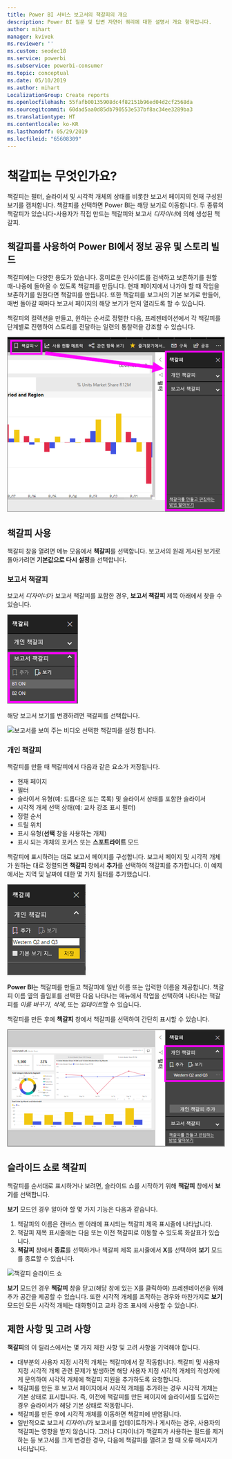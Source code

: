 ```yaml
---
title: Power BI 서비스 보고서의 책갈피의 개요
description: Power BI 질문 및 답변 자연어 쿼리에 대한 설명서 개요 항목입니다.
author: mihart
manager: kvivek
ms.reviewer: ''
ms.custom: seodec18
ms.service: powerbi
ms.subservice: powerbi-consumer
ms.topic: conceptual
ms.date: 05/10/2019
ms.author: mihart
LocalizationGroup: Create reports
ms.openlocfilehash: 55fafb00135908dc4f82151b96ed04d2cf2568da
ms.sourcegitcommit: 60dad5aa0d85db790553e537bf8ac34ee3289ba3
ms.translationtype: HT
ms.contentlocale: ko-KR
ms.lasthandoff: 05/29/2019
ms.locfileid: "65608309"
---
```

# <a name="what-are-bookmarks"></a>책갈피는 무엇인가요?
책갈피는 필터, 슬라이서 및 시각적 개체의 상태를 비롯한 보고서 페이지의 현재 구성된 보기를 캡처합니다. 책갈피를 선택하면 Power BI는 해당 보기로 이동합니다. 두 종류의 책갈피가 있습니다-사용자가 직접 만드는 책갈피와 보고서 *디자이너*에 의해 생성된 책갈피.

## <a name="use-bookmarks-to-share-insights-and-build-stories-in-power-bi"></a>책갈피를 사용하여 Power BI에서 정보 공유 및 스토리 빌드 
책갈피에는 다양한 용도가 있습니다. 흥미로운 인사이트를 검색하고 보존하기를 원할 때-나중에 돌아올 수 있도록 책갈피를 만듭니다. 현재 페이지에서 나가야 할 때 작업을 보존하기를 원한다면 책갈피를 만듭니다. 또한 책갈피를 보고서의 기본 보기로 만들어, 매번 돌아갈 때마다 보고서 페이지의 해당 보기가 먼저 열리도록 할 수 있습니다. 

책갈피의 컬렉션을 만들고, 원하는 순서로 정렬한 다음, 프레젠테이션에서 각 책갈피를 단계별로 진행하여 스토리를 전달하는 일련의 통찰력을 강조할 수 있습니다.  

![리본에서 선택 하 여 책갈피 창을 표시 합니다.](media/end-user-bookmarks/power-bi-bookmarks-pane.png)

## <a name="using-bookmarks"></a>책갈피 사용
책갈피 창을 열려면 메뉴 모음에서 **책갈피**를 선택합니다. 보고서의 원래 게시된 보기로 돌아가려면 **기본값으로 다시 설정**을 선택합니다.

### <a name="report-bookmarks"></a>보고서 책갈피
보고서 *디자이너*가 보고서 책갈피를 포함한 경우, **보고서 책갈피** 제목 아래에서 찾을 수 있습니다. 

![보고서의 책갈피를 표시 합니다.](media/end-user-bookmarks/power-bi-report-bookmark.png)

해당 보고서 보기를 변경하려면 책갈피를 선택합니다. 

![보고서를 보여 주는 비디오 선택한 책갈피를 설정 합니다.](media/end-user-bookmarks/power-bi-bookmarks.gif)

### <a name="personal-bookmarks"></a>개인 책갈피

책갈피를 만들 때 책갈피에서 다음과 같은 요소가 저장됩니다.

* 현재 페이지
* 필터
* 슬라이서 유형(예: 드롭다운 또는 목록) 및 슬라이서 상태를 포함한 슬라이서
* 시각적 개체 선택 상태(예: 교차 강조 표시 필터)
* 정렬 순서
* 드릴 위치
* 표시 유형(**선택** 창을 사용하는 개체)
* 표시 되는 개체의 포커스 또는 **스포트라이트** 모드

책갈피에 표시하려는 대로 보고서 페이지를 구성합니다. 보고서 페이지 및 시각적 개체가 원하는 대로 정렬되면 **책갈피** 창에서 **추가**를 선택하여 책갈피를 추가합니다. 이 예제에서는 지역 및 날짜에 대한 몇 가지 필터를 추가했습니다. 

![개인 책갈피를 추가 합니다.](media/end-user-bookmarks/power-bi-add-personal.png)

**Power BI**는 책갈피를 만들고 책갈피에 일반 이름 또는 입력한 이름을 제공합니다. 책갈피 이름 옆의 줄임표를 선택한 다음 나타나는 메뉴에서 작업을 선택하여 나타나는 책갈피를 *이름 바꾸기*, *삭제*, 또는 *업데이트*할 수 있습니다.

책갈피를 만든 후에 **책갈피** 창에서 책갈피를 선택하여 간단히 표시할 수 있습니다. 

![개인 책갈피를 추가 합니다.](media/end-user-bookmarks/power-bi-personal-bookmark.png)


<!--
## Arranging bookmarks
As you create bookmarks, you might find that the order in which you create them isn't necessarily the same order you'd like to present them to your audience. No problem, you can easily rearrange the order of bookmarks.

In the **Bookmarks** pane, simply drag-and-drop bookmarks to change their order, as shown in the following image. The yellow bar between bookmarks designates where the dragged bookmark will be placed.

![Change bookmark order by drag-and-drop](media/desktop-bookmarks/bookmarks_06.png)

The order of your bookmarks can become important when you use the **View** feature of bookmarks, as described in the next section. 

-->

## <a name="bookmarks-as-a-slide-show"></a>슬라이드 쇼로 책갈피
책갈피를 순서대로 표시하거나 보려면, 슬라이드 쇼를 시작하기 위해 **책갈피** 창에서 **보기**를 선택합니다.

**보기** 모드인 경우 알아야 할 몇 가지 기능은 다음과 같습니다.

1. 책갈피의 이름은 캔버스 맨 아래에 표시되는 책갈피 제목 표시줄에 나타납니다.
2. 책갈피 제목 표시줄에는 다음 또는 이전 책갈피로 이동할 수 있도록 화살표가 있습니다.
3. **책갈피** 창에서 **종료**를 선택하거나 책갈피 제목 표시줄에서 **X**를 선택하여 **보기** 모드를 종료할 수 있습니다. 

![책갈피 슬라이드 쇼](media/end-user-bookmarks/power-bi-bookmark-slideshow.png)

**보기** 모드인 경우 **책갈피** 창을 닫고(해당 창에 있는 X를 클릭하여) 프레젠테이션을 위해 추가 공간을 제공할 수 있습니다. 또한 시각적 개체를 조작하는 경우와 마찬가지로 **보기** 모드인 모든 시각적 개체는 대화형이고 교차 강조 표시에 사용할 수 있습니다. 

<!--
## Visibility - using the Selection pane
With the release of bookmarks, the new **Selection** pane is also introduced. The **Selection** pane provides a list of all objects on the current page and allows you to select the object and specify whether a given object is visible. 

![Enable the Selection pane](media/desktop-bookmarks/bookmarks_08.png)

You can select an object using the **Selection** pane. Also, you can toggle whether the object is currently visible by clicking the eye icon to the right of the visual. 

![Selection pane](media/desktop-bookmarks/bookmarks_09.png)

When a bookmark is added, the visible status of each object is also saved based on its setting in the **Selection** pane. 

It's important to note that **slicers** continue to filter a report page, regardless of whether they are visible. As such, you can create many different bookmarks, with different slicer settings, and make a single report page appear very different (and highlight different insights) in various bookmarks.


## Bookmarks for shapes and images
You can also link shapes and images to bookmarks. With this feature, when you click on an object, it will show the bookmark associated with that object. This can be especially useful when working with buttons; you can learn more by reading the article about [using buttons in Power BI](desktop-buttons.md). 

To assign a bookmark to an object, select the object, then expand the **Action** section from the **Format Shape** pane, as shown in the following image.

![Add bookmark link to an object](media/desktop-bookmarks/bookmarks_10.png)

Once you turn the **Action** slider to **On** you can select whether the object is a back button, a bookmark, or a Q&A command. If you select bookmark, you can then select which of your bookmarks the object is linked to.

There are all sorts of interesting things you can do with object-linked bookmarking. You can create a visual table of contents on your report page, or you can provide different views (such as visual types) of the same information, just by clicking on an object.

When you are in editing mode you can use ctrl+click to follow the link, and when not in edit mode, simply click the object to follow the link. 


## Bookmark groups

Beginning with the August 2018 release of **Power BI Desktop**, you can create and use bookmark groups. A bookmark group is a collection of bookmarks that you specify, which can be shown and organized as a group. 

To create a bookmark group, hold down the CTRL key and select the bookmarks you want to include in the group, then click the ellipses beside any of the selected bookmarks, and select **Group** from the menu that appears.

![Create a bookmark group](media/desktop-bookmarks/bookmarks_15.png)

**Power BI Desktop** automatically names the group *Group 1*. Fortunately, you can just double-click on the name and rename it to whatever you want.

![Rename a bookmark group](media/desktop-bookmarks/bookmarks_16.png)

With any bookmark group, clicking on the bookmark group's name only expands or collapses the group of bookmarks, and does not represent a bookmark by itself. 

When using the **View** feature of bookmarks, the following applies:

* If the selected bookmark is in a group when you select **View** from bookmarks, only the bookmarks *in that group* are shown in the viewing session. 

* If the selected bookmark is not in a group, or is on the top level (such as the name of a bookmark group), then all bookmarks for the entire report are played, including bookmarks in any group. 

To ungroup bookmarks, just select any bookmark in a group, click the ellipses, and then select **Ungroup** from the menu that appears. 

![Ungroup a bookmark group](media/desktop-bookmarks/bookmarks_17.png)

Note that selecting **Ungroup** for any bookmark from a group takes all bookmarks out of the group (it deletes the group, but not the bookmarks themselves). So to remove a single bookmark from a group, you need to **Ungroup** any member from that group, which deletes the grouping, then select the members you want in the new group (using CTRL and clicking each bookmark), and select **Group** again. 
-->





## <a name="limitations-and-considerations"></a>제한 사항 및 고려 사항
**책갈피**의 이 릴리스에서는 몇 가지 제한 사항 및 고려 사항을 기억해야 합니다.

* 대부분의 사용자 지정 시각적 개체는 책갈피에서 잘 작동합니다. 책갈피 및 사용자 지정 시각적 개체 관련 문제가 발생하면 해당 사용자 지정 시각적 개체의 작성자에게 문의하여 시각적 개체에 책갈피 지원을 추가하도록 요청합니다. 
* 책갈피를 만든 후 보고서 페이지에서 시각적 개체를 추가하는 경우 시각적 개체는 기본 상태로 표시됩니다. 즉, 이전에 책갈피를 만든 페이지에 슬라이서를 도입하는 경우 슬라이서가 해당 기본 상태로 작동합니다.
* 책갈피를 만든 후에 시각적 개체를 이동하면 책갈피에 반영됩니다. 
* 일반적으로 보고서 *디자이너*가 보고서를 업데이트하거나 게시하는 경우, 사용자의 책갈피는 영향을 받지 않습니다. 그러나 디자이너가 책갈피가 사용하는 필드를 제거하는 등 보고서를 크게 변경한 경우, 다음에 책갈피를 열려고 할 때 오류 메시지가 나타납니다. 

<!--
## Next steps
spotlight?
-->
